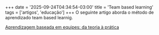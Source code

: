 +++
date = '2025-09-24T04:34:54-03:00'
title = 'Team based learning'
tags = ['artigos', 'educação']
+++
O seguinte artigo aborda o método de aprendizado team based learnig.

[Aprendizagem baseada em equipes: da teoria à prática](/tbl.pdf)
